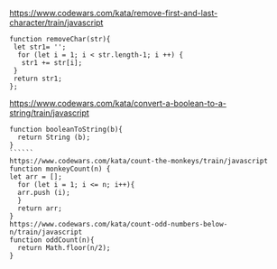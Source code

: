 https://www.codewars.com/kata/remove-first-and-last-character/train/javascript
````
function removeChar(str){
 let str1= '';
  for (let i = 1; i < str.length-1; i ++) {
   str1 += str[i];
 }
 return str1;
};
````

https://www.codewars.com/kata/convert-a-boolean-to-a-string/train/javascript
``````````
function booleanToString(b){
  return String (b);
}
``````
https://www.codewars.com/kata/count-the-monkeys/train/javascript
function monkeyCount(n) {
let arr = [];
  for (let i = 1; i <= n; i++){
  arr.push (i);
  }
  return arr;
}
https://www.codewars.com/kata/count-odd-numbers-below-n/train/javascript
function oddCount(n){
  return Math.floor(n/2);
}